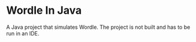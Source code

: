 # Wordle In Java

A Java project that simulates Wordle. The project is not built and has to be run in an IDE.
